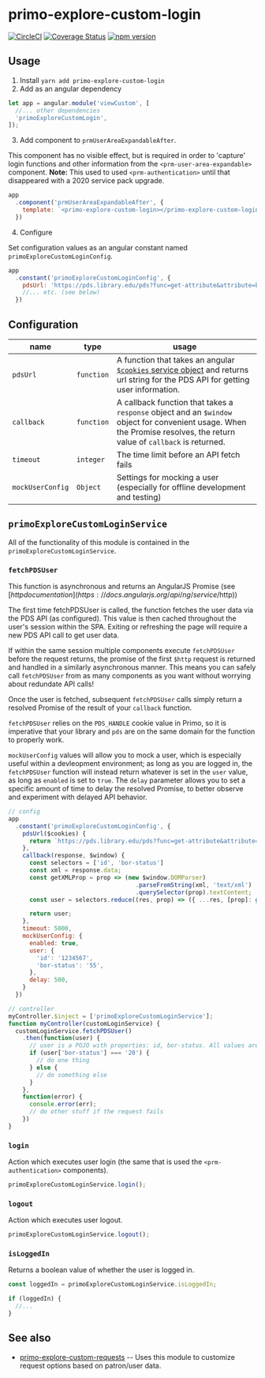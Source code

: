 # primo-explore-custom-login

[![CircleCI](https://circleci.com/gh/NYULibraries/primo-explore-custom-login.svg?style=svg)](https://circleci.com/gh/NYULibraries/primo-explore-custom-login)
[![Coverage Status](https://coveralls.io/repos/github/NYULibraries/primo-explore-custom-login/badge.svg)](https://coveralls.io/github/NYULibraries/primo-explore-custom-login)
[![npm version](https://badge.fury.io/js/primo-explore-custom-login.svg)](https://badge.fury.io/js/primo-explore-custom-login)

## Usage

1. Install
`yarn add primo-explore-custom-login`
2. Add as an angular dependency
```js
let app = angular.module('viewCustom', [
  //... other dependencies
  'primoExploreCustomLogin',
]);
```
3. Add component to `prmUserAreaExpandableAfter`.

This component has no visible effect, but is required in order to 'capture' login functions and other information from the `<prm-user-area-expandable>` component. **Note:** This used to used `<prm-authentication>` until that disappeared with a 2020 service pack upgrade.

```js
app
  .component('prmUserAreaExpandableAfter', {
    template: `<primo-explore-custom-login></primo-explore-custom-login>`
  })
```
4. Configure

Set configuration values as an angular constant named `primoExploreCustomLoginConfig`.

```js
app
  .constant('primoExploreCustomLoginConfig', {
    pdsUrl: 'https://pds.library.edu/pds?func=get-attribute&attribute=bor_info',
    //... etc. (see below)
  })
```

## Configuration

|name|type|usage|
|---|---|---|
`pdsUrl`| `function` | A function that takes an angular [`$cookies` service object](https://docs.angularjs.org/api/ngCookies/service/$cookies) and returns url string for the PDS API for getting user information.
`callback` | `function` | A callback function that takes a `response` object and an `$window` object for convenient usage. When the Promise resolves, the return value of `callback` is returned.
`timeout` | `integer` | The time limit before an API fetch fails
`mockUserConfig`| `Object` | Settings for mocking a user (especially for offline development and testing)

## `primoExploreCustomLoginService`

All of the functionality of this module is contained in the `primoExploreCustomLoginService`.

### `fetchPDSUser`

This function is asynchronous and returns an AngularJS Promise (see [$http documentation](https://docs.angularjs.org/api/ng/service/$http))

The first time fetchPDSUser is called, the function fetches the user data via the PDS API (as configured). This value is then cached throughout the user's session within the SPA. Exiting or refreshing the page will require a new PDS API call to get user data.

If within the same session multiple components execute `fetchPDSUser` before the request returns, the promise of the first `$http` request is returned and handled in a similarly asynchronous manner. This means you can safely call `fetchPDSUser` from as many components as you want without worrying about redundate API calls!

Once the user is fetched, subsequent `fetchPDSUser` calls simply return a resolved Promise of the result of your `callback` function.

`fetchPDSUser` relies on the `PDS_HANDLE` cookie value in Primo, so it is imperative that your library and `pds` are on the same domain for the function to properly work.

`mockUserConfig` values will allow you to mock a user, which is especially useful within a devleopment environment; as long as you are logged in, the `fetchPDSUser` function will instead return whatever is set in the `user` value, as long as `enabled` is set to `true`. The `delay` parameter allows you to set a specific amount of time to delay the resolved Promise, to better observe and experiment with delayed API behavior.

```js
// config
app
  .constant('primoExploreCustomLoginConfig', {
    pdsUrl($cookies) {
      return `https://pds.library.edu/pds?func=get-attribute&attribute=bor_info${$cookies.get('PDS_HANDLE')}`
    },
    callback(response, $window) {
      const selectors = ['id', 'bor-status']
      const xml = response.data;
      const getXMLProp = prop => (new $window.DOMParser)
                                    .parseFromString(xml, 'text/xml')
                                    .querySelector(prop).textContent;
      const user = selectors.reduce((res, prop) => ({ ...res, [prop]: getXMLProp(prop) }), {});

      return user;
    },
    timeout: 5000,
    mockUserConfig: {
      enabled: true,
      user: {
        'id': '1234567',
        'bor-status': '55',
      },
      delay: 500,
    }
  })

// controller
myController.$inject = ['primoExploreCustomLoginService'];
function myController(customLoginService) {
  customLoginService.fetchPDSUser()
    .then(function(user) {
      // user is a POJO with properties: id, bor-status. All values are string values.
      if (user['bor-status'] === '20') {
        // do one thing
      } else {
        // do something else
      }
    },
    function(error) {
      console.error(err);
      // do other stuff if the request fails
    })
}
```

### `login`

Action which executes user login (the same that is used the `<prm-authentication>` components).

```js
primoExploreCustomLoginService.login();
```

### `logout`

Action which executes user logout.

```js
primoExploreCustomLoginService.logout();
```

### `isLoggedIn`

Returns a boolean value of whether the user is logged in.

```js
const loggedIn = primoExploreCustomLoginService.isLoggedIn;

if (loggedIn) {
  //...
}
```

## See also
* [primo-explore-custom-requests](https://github.com/NYULibraries/primo-explore-custom-requests) -- Uses this module to customize request options based on patron/user data.
